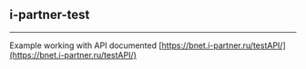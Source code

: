 ## i-partner-test
---

Example working with API documented [https://bnet.i-partner.ru/testAPI/](https://bnet.i-partner.ru/testAPI/)
